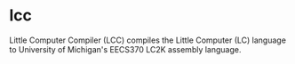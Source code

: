 # lcc
Little Computer Compiler (LCC) compiles the Little Computer (LC) language to University of Michigan's EECS370 LC2K assembly language.
